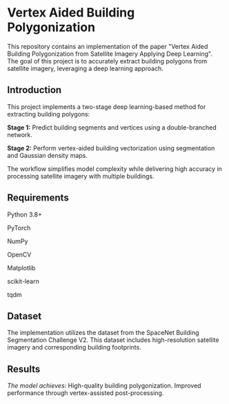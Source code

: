 # Vertex Aided Building Polygonization

This repository contains an implementation of the paper "Vertex Aided Building Polygonization from Satellite Imagery Applying Deep Learning". The goal of this project is to accurately extract building polygons from satellite imagery, leveraging a deep learning approach.


## Introduction

This project implements a two-stage deep learning-based method for extracting building polygons:

**Stage 1:** Predict building segments and vertices using a double-branched network.

**Stage 2:** Perform vertex-aided building vectorization using segmentation and Gaussian density maps.

The workflow simplifies model complexity while delivering high accuracy in processing satellite imagery with multiple buildings.

## Requirements

Python 3.8+

PyTorch

NumPy

OpenCV

Matplotlib

scikit-learn

tqdm

## Dataset
The implementation utilizes the dataset from the SpaceNet Building Segmentation Challenge V2. This dataset includes high-resolution satellite imagery and corresponding building footprints.

## Results

_The model achieves:_
High-quality building polygonization.
Improved performance through vertex-assisted post-processing.
